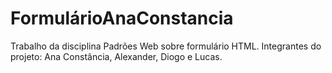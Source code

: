 # FormulárioAnaConstancia
Trabalho da disciplina Padrões Web sobre formulário HTML.
Integrantes do projeto: Ana Constância, Alexander, Diogo e Lucas. 
